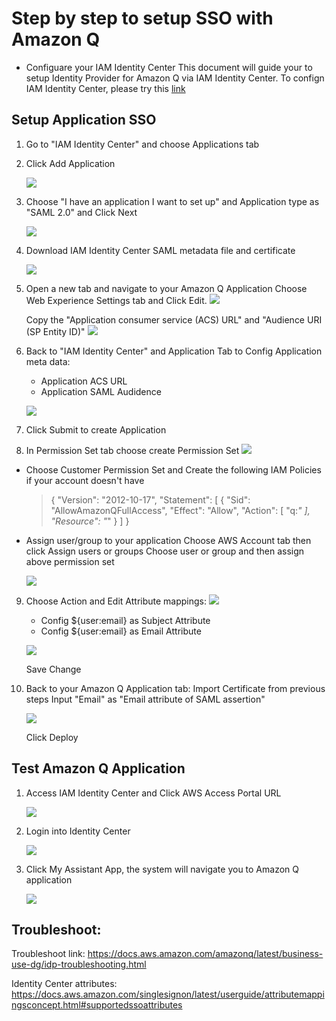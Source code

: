 # Step by step to setup SSO with Amazon Q
 - Configuare your IAM Identity Center 
 This document will guide your to setup Identity Provider for Amazon Q via IAM Identity Center. To confign IAM Identity Center, please try this <a href="https://docs.aws.amazon.com/singlesignon/latest/userguide/what-is.html">link</a>
## Setup Application SSO
1. Go to "IAM Identity Center" and choose Applications tab
2. Click Add Application

    ![](/2-Setup-IAM-SSO/images/img1.png)

3. Choose "I have an application I want to set up" and Application type as "SAML 2.0" and Click Next
    
    ![](/2-Setup-IAM-SSO/images/img2.png)

4. Download IAM Identity Center SAML metadata file and certificate

    ![](/2-Setup-IAM-SSO/images/img3.png)

5. Open a new tab and navigate to your Amazon Q Application
    Choose Web Experience Settings tab and Click Edit.
    ![](/2-Setup-IAM-SSO/images/img4.png)

    Copy the "Application consumer service (ACS) URL" and "Audience URI (SP Entity ID)"
![](/2-Setup-IAM-SSO/images/img5.png)

6. Back to "IAM Identity Center" and Application Tab to Config Application meta data:
    - Application ACS URL
    - Application SAML Audidence

    ![](/2-Setup-IAM-SSO/images/img6.png)
7. Click Submit to create Application
8. In Permission Set tab choose create Permission Set
    ![](/2-Setup-IAM-SSO/images/img13.jpeg)

-  Choose Customer Permission Set and Create the following IAM Policies if your account doesn't have
    > {
    "Version": "2012-10-17",
    "Statement": [
        {
            "Sid": "AllowAmazonQFullAccess",
            "Effect": "Allow",
            "Action": [
                "q:*"
            ],
            "Resource": "*"
        }
    ]
}

- Assign user/group to your application
    Choose AWS Account tab then click Assign users or groups 
    Choose user or group and then assign above permission set

    ![](/2-Setup-IAM-SSO/images/img11.jpeg)


9. Choose Action and Edit Attribute mappings:
    ![](/2-Setup-IAM-SSO/images/img7.jpeg)

    - Config ${user:email} as Subject Attribute
    - Config ${user:email} as Email Attribute

    ![](/2-Setup-IAM-SSO/images/img8.jpeg)
    
    Save Change

10. Back to your Amazon Q Application tab:
     Import Certificate from previous steps 
     Input "Email" as "Email attribute of SAML assertion"

    ![](/2-Setup-IAM-SSO/images/img10.jpeg)

     Click Deploy 

## Test Amazon Q Application
1. Access IAM Identity Center and Click AWS Access Portal URL
    
    ![](/2-Setup-IAM-SSO/images/img12.jpeg)
2. Login into Identity Center

    ![](/2-Setup-IAM-SSO/images/img14.jpeg)
3. Click My Assistant App, the system will navigate you to Amazon Q application

    ![](/2-Setup-IAM-SSO/images/img15.jpeg)

## Troubleshoot:

Troubleshoot link:
https://docs.aws.amazon.com/amazonq/latest/business-use-dg/idp-troubleshooting.html  

Identity Center attributes:
https://docs.aws.amazon.com/singlesignon/latest/userguide/attributemappingsconcept.html#supportedssoattributes




